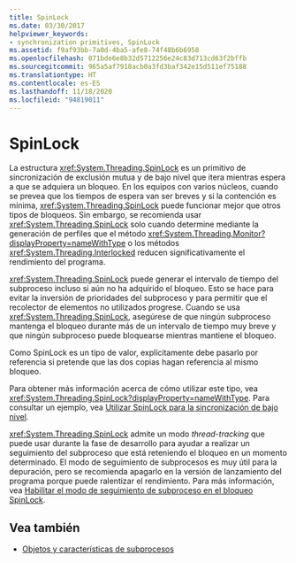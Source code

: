 ```yaml
---
title: SpinLock
ms.date: 03/30/2017
helpviewer_keywords:
- synchronization primitives, SpinLock
ms.assetid: f9af93bb-7a0d-4ba5-afe8-74f48b6b6958
ms.openlocfilehash: 071bde6e8b32d5712256e24c83d713cd63f2bffb
ms.sourcegitcommit: 965a5af7918acb0a3fd3baf342e15d511ef75188
ms.translationtype: HT
ms.contentlocale: es-ES
ms.lasthandoff: 11/18/2020
ms.locfileid: "94819011"
---
```

# <a name="spinlock"></a>SpinLock
La estructura <xref:System.Threading.SpinLock> es un primitivo de sincronización de exclusión mutua y de bajo nivel que itera mientras espera a que se adquiera un bloqueo. En los equipos con varios núcleos, cuando se prevea que los tiempos de espera van ser breves y si la contención es mínima, <xref:System.Threading.SpinLock> puede funcionar mejor que otros tipos de bloqueos. Sin embargo, se recomienda usar <xref:System.Threading.SpinLock> solo cuando determine mediante la generación de perfiles que el método <xref:System.Threading.Monitor?displayProperty=nameWithType> o los métodos <xref:System.Threading.Interlocked> reducen significativamente el rendimiento del programa.  
  
 <xref:System.Threading.SpinLock> puede generar el intervalo de tiempo del subproceso incluso si aún no ha adquirido el bloqueo. Esto se hace para evitar la inversión de prioridades del subproceso y para permitir que el recolector de elementos no utilizados progrese. Cuando se usa <xref:System.Threading.SpinLock>, asegúrese de que ningún subproceso mantenga el bloqueo durante más de un intervalo de tiempo muy breve y que ningún subproceso puede bloquearse mientras mantiene el bloqueo.  
  
 Como SpinLock es un tipo de valor, explícitamente debe pasarlo por referencia si pretende que las dos copias hagan referencia al mismo bloqueo.  
  
 Para obtener más información acerca de cómo utilizar este tipo, vea <xref:System.Threading.SpinLock?displayProperty=nameWithType>. Para consultar un ejemplo, vea [Utilizar SpinLock para la sincronización de bajo nivel](how-to-use-spinlock-for-low-level-synchronization.md).  
  
 <xref:System.Threading.SpinLock> admite un modo *thread*-*tracking* que puede usar durante la fase de desarrollo para ayudar a realizar un seguimiento del subproceso que está reteniendo el bloqueo en un momento determinado. El modo de seguimiento de subprocesos es muy útil para la depuración, pero se recomienda apagarlo en la versión de lanzamiento del programa porque puede ralentizar el rendimiento. Para más información, vea [Habilitar el modo de seguimiento de subproceso en el bloqueo SpinLock](how-to-enable-thread-tracking-mode-in-spinlock.md).  
  
## <a name="see-also"></a>Vea también

- [Objetos y características de subprocesos](threading-objects-and-features.md)
